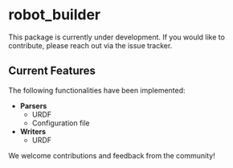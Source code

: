 # robot_builder

This package is currently under development. If you would like to contribute, please reach out via the issue tracker.

## Current Features

The following functionalities have been implemented:

- **Parsers**
  - URDF
  - Configuration file
- **Writers**
  - URDF

We welcome contributions and feedback from the community!


